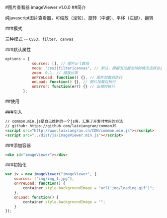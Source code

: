 #图片查看器 imageViewer v1.0.0
##简介

纯javascript图片查看器，可缩放（滚轮）、旋转（中键）、平移（左键）、翻转

###模式

三种模式 -- `CSS3`、`filter`、`canvas`

###默认属性

```javascript
options = {
            sources: [], // 图片url数组
            mode: "css3|filter|canvas", // 默认，根据浏览器支持的情况选择合适的模式
            zoom: 0.1, // 缩放比率
            onPreLoad: function() {}, // 图片加载前执行
            onLoad: function() {}, // 图片加载后执行
            onError: function(err) {} // 出错时执行
        };
```

##使用

###引入

```html
// common.min.js是自己维护的一个js库，汇集了开发时常用的方法
// github: https://github.com/laixiangran/commonJS
<script src="http://www.laixiangran.cn/CDN/common.min.js"></script>
<script src="../dist/js/imageViewer.min.js"></script>
```
    
###添加容器

```html
<div id="imageViewer"></div>
```

###初始化

```javascript
var iv = new imageViewer("imageViewer", {
    sources: ["img/img_1.jpg"],
    onPreLoad: function() {
        container.style.backgroundImage = "url('img/loading.gif')";
    },
    onLoad: function() {
        container.style.backgroundImage = "";
    }
});
```
